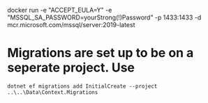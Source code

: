 docker run -e "ACCEPT_EULA=Y" -e "MSSQL_SA_PASSWORD=yourStrong(!)Password" -p 1433:1433 -d mcr.microsoft.com/mssql/server:2019-latest

# Migrations are set up to be on a seperate project. Use 

```shell
dotnet ef migrations add InitialCreate --project ..\..\Data\Context.Migrations
```